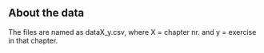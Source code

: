 ## About the data  

The files are named as dataX_y.csv, where X = chapter nr. and y = exercise in that chapter.    
